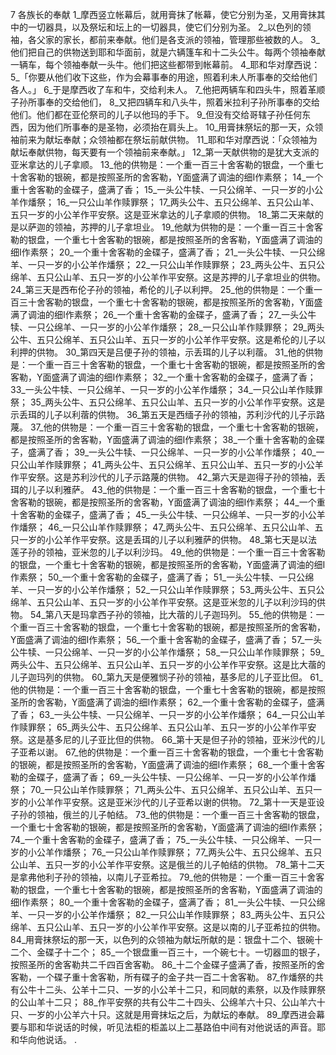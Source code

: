 7 
各族长的奉献 
1_摩西竖立帐幕后，就用膏抹了帐幕，使它分别为圣，又用膏抹其中的一切器具，以及祭坛和坛上的一切器具，使它们分别为圣。 2_以色列的领袖，各父家的家长，都前来奉献。他们是各支派的领袖，管理那些被数的人。 3_他们把自己的供物送到耶和华面前，就是六辆篷车和十二头公牛。每两个领袖奉献一辆车，每个领袖奉献一头牛。他们把这些都带到帐幕前。 
4_耶和华对摩西说： 5_「你要从他们收下这些，作为会幕事奉的用途，照着利未人所事奉的交给他们各人。」 6_于是摩西收了车和牛，交给利未人。 7_他把两辆车和四头牛，照着革顺子孙所事奉的交给他们， 8_又把四辆车和八头牛，照着米拉利子孙所事奉的交给他们。他们都在亚伦祭司的儿子以他玛的手下。 9_但没有交给哥辖子孙任何东西，因为他们所事奉的是圣物，必须抬在肩头上。 
10_用膏抹祭坛的那一天，众领袖前来为献坛奉献；众领袖都在祭坛前献供物。 11_耶和华对摩西说：「众领袖为献坛奉献供物，每天要有一个领袖前来奉献。」 
12_第一天献供物的是犹大支派的亚米拿达的儿子拿顺。 13_他的供物是：一个重一百三十舍客勒的银盘，一个重七十舍客勒的银碗，都是按照圣所的舍客勒，Y面盛满了调油的细I作素祭； 14_一个重十舍客勒的金碟子，盛满了香； 15_一头公牛犊、一只公绵羊、一只一岁的小公羊作燔祭； 16_一只公山羊作赎罪祭； 17_两头公牛、五只公绵羊、五只公山羊、五只一岁的小公羊作平安祭。这是亚米拿达的儿子拿顺的供物。 
18_第二天来献的是以萨迦的领袖，苏押的儿子拿坦业。 19_他献为供物的是：一个重一百三十舍客勒的银盘，一个重七十舍客勒的银碗，都是按照圣所的舍客勒，Y面盛满了调油的细I作素祭； 20_一个重十舍客勒的金碟子，盛满了香； 21_一头公牛犊、一只公绵羊、一只一岁的小公羊作燔祭； 22_一只公山羊作赎罪祭； 23_两头公牛、五只公绵羊、五只公山羊、五只一岁的小公羊作平安祭。这是苏押的儿子拿坦业的供物。 
24_第三天是西布伦子孙的领袖，希伦的儿子以利押。 25_他的供物是：一个重一百三十舍客勒的银盘，一个重七十舍客勒的银碗，都是按照圣所的舍客勒，Y面盛满了调油的细I作素祭； 26_一个重十舍客勒的金碟子，盛满了香； 27_一头公牛犊、一只公绵羊、一只一岁的小公羊作燔祭； 28_一只公山羊作赎罪祭； 29_两头公牛、五只公绵羊、五只公山羊、五只一岁的小公羊作平安祭。这是希伦的儿子以利押的供物。 
30_第四天是吕便子孙的领袖，示丢珥的儿子以利蓿。 31_他的供物是：一个重一百三十舍客勒的银盘，一个重七十舍客勒的银碗，都是按照圣所的舍客勒，Y面盛满了调油的细I作素祭； 32_一个重十舍客勒的金碟子，盛满了香； 33_一头公牛犊、一只公绵羊、一只一岁的小公羊作燔祭； 34_一只公山羊作赎罪祭； 35_两头公牛、五只公绵羊、五只公山羊、五只一岁的小公羊作平安祭。这是示丢珥的儿子以利蓿的供物。 
36_第五天是西缅子孙的领袖，苏利沙代的儿子示路蔑。 37_他的供物是：一个重一百三十舍客勒的银盘，一个重七十舍客勒的银碗，都是按照圣所的舍客勒，Y面盛满了调油的细I作素祭； 38_一个重十舍客勒的金碟子，盛满了香； 39_一头公牛犊、一只公绵羊、一只一岁的小公羊作燔祭； 40_一只公山羊作赎罪祭； 41_两头公牛、五只公绵羊、五只公山羊、五只一岁的小公羊作平安祭。这是苏利沙代的儿子示路蔑的供物。 
42_第六天是迦得子孙的领袖，丢珥的儿子以利雅萨。 43_他的供物是：一个重一百三十舍客勒的银盘，一个重七十舍客勒的银碗，都是按照圣所的舍客勒，Y面盛满了调油的细I作素祭； 44_一个重十舍客勒的金碟子，盛满了香； 45_一头公牛犊、一只公绵羊、一只一岁的小公羊作燔祭； 46_一只公山羊作赎罪祭； 47_两头公牛、五只公绵羊、五只公山羊、五只一岁的小公羊作平安祭。这是丢珥的儿子以利雅萨的供物。 
48_第七天是以法莲子孙的领袖，亚米忽的儿子以利沙玛。 49_他的供物是：一个重一百三十舍客勒的银盘，一个重七十舍客勒的银碗，都是按照圣所的舍客勒，Y面盛满了调油的细I作素祭； 50_一个重十舍客勒的金碟子，盛满了香； 51_一头公牛犊、一只公绵羊、一只一岁的小公羊作燔祭； 52_一只公山羊作赎罪祭； 53_两头公牛、五只公绵羊、五只公山羊、五只一岁的小公羊作平安祭。这是亚米忽的儿子以利沙玛的供物。 
54_第八天是玛拿西子孙的领袖，比大蓿的儿子迦玛列。 55_他的供物是：一个重一百三十舍客勒的银盘，一个重七十舍客勒的银碗，都是按照圣所的舍客勒，Y面盛满了调油的细I作素祭； 56_一个重十舍客勒的金碟子，盛满了香； 57_一头公牛犊、一只公绵羊、一只一岁的小公羊作燔祭； 58_一只公山羊作赎罪祭； 59_两头公牛、五只公绵羊、五只公山羊、五只一岁的小公羊作平安祭。这是比大蓿的儿子迦玛列的供物。 
60_第九天是便雅悯子孙的领袖，基多尼的儿子亚比但。 61_他的供物是：一个重一百三十舍客勒的银盘，一个重七十舍客勒的银碗，都是按照圣所的舍客勒，Y面盛满了调油的细I作素祭； 62_一个重十舍客勒的金碟子，盛满了香； 63_一头公牛犊、一只公绵羊、一只一岁的小公羊作燔祭； 64_一只公山羊作赎罪祭； 65_两头公牛、五只公绵羊、五只公山羊、五只一岁的小公羊作平安祭。这是基多尼的儿子亚比但的供物。 
66_第十天是但子孙的领袖，亚米沙代的儿子亚希以谢。 67_他的供物是：一个重一百三十舍客勒的银盘，一个重七十舍客勒的银碗，都是按照圣所的舍客勒，Y面盛满了调油的细I作素祭； 68_一个重十舍客勒的金碟子，盛满了香； 69_一头公牛犊、一只公绵羊、一只一岁的小公羊作燔祭； 70_一只公山羊作赎罪祭； 71_两头公牛、五只公绵羊、五只公山羊、五只一岁的小公羊作平安祭。这是亚米沙代的儿子亚希以谢的供物。 
72_第十一天是亚设子孙的领袖，俄兰的儿子帕结。 73_他的供物是：一个重一百三十舍客勒的银盘，一个重七十舍客勒的银碗，都是按照圣所的舍客勒，Y面盛满了调油的细I作素祭； 74_一个重十舍客勒的金碟子，盛满了香； 75_一头公牛犊、一只公绵羊、一只一岁的小公羊作燔祭； 76_一只公山羊作赎罪祭； 77_两头公牛、五只公绵羊、五只公山羊、五只一岁的小公羊作平安祭。这是俄兰的儿子帕结的供物。 
78_第十二天是拿弗他利子孙的领袖，以南儿子亚希拉。 79_他的供物是：一个重一百三十舍客勒的银盘，一个重七十舍客勒的银碗，都是按照圣所的舍客勒，Y面盛满了调油的细I作素祭； 80_一个重十舍客勒的金碟子，盛满了香； 81_一头公牛犊、一只公绵羊、一只一岁的小公羊作燔祭； 82_一只公山羊作赎罪祭； 83_两头公牛、五只公绵羊、五只公山羊、五只一岁的小公羊作平安祭。这是以南的儿子亚希拉的供物。 
84_用膏抹祭坛的那一天，以色列的众领袖为献坛所献的是：银盘十二个、银碗十二个、金碟子十二个； 85_一个银盘重一百三十，一个碗七十。一切器皿的银子，按照圣所的舍客勒共二千四百舍客勒。 86_十二个金碟子盛满了香，按照圣所的舍客勒，一个碟子重十舍客勒，所有碟子的金子共一百二十舍客勒。 87_作燔祭的共有公牛十二头、公羊十二只、一岁的小公羊十二只，和同献的素祭，以及作赎罪祭的公山羊十二只； 88_作平安祭的共有公牛二十四头、公绵羊六十只、公山羊六十只、一岁的小公羊六十只。这就是用膏抹坛之后，为献坛的奉献。 
89_摩西进会幕要与耶和华说话的时候，听见法柜的柜盖以上二基路伯中间有对他说话的声音。耶和华向他说话。 
.